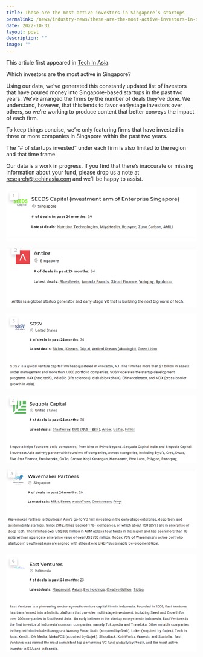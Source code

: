 ```yaml
---
title: These are the most active investors in Singapore’s startups
permalink: /news/industry-news/these-are-the-most-active-investors-in-singapores-startups/
date: 2022-10-31
layout: post
description: ""
image: ""
---
```

This article first appeared in [Tech In Asia](https://www.techinasia.com/active-investors-singapores-startups).

Which investors are the most active in Singapore? 

Using our data, we’ve generated this constantly updated list of investors that have poured money into Singapore-based startups in the past two years. We’ve arranged the firms by the number of deals they’ve done. We understand, however, that this tends to favor earlystage investors over others, so we’re working to produce content that better conveys the impact of each firm. 

To keep things concise, we’re only featuring firms that have invested in three or more companies in Singapore within the past two years. 

The “# of startups invested” under each firm is also limited to the region and that time frame. 

Our data is a work in progress. If you find that there’s inaccurate or missing information about your fund, please drop us a note at research@techinasia.com and we’ll be happy to assist.

<a href="https://www.techinasia.com/active-investors-singapores-startups"><img src="/images/topinvestor1.png"></a>

<a href="https://www.techinasia.com/active-investors-singapores-startups"><img src="/images/topinvestor2.png"></a>

<a href="https://www.techinasia.com/active-investors-singapores-startups"><img src="/images/topinvestor3.png"></a>

<a href="https://www.techinasia.com/active-investors-singapores-startups"><img src="/images/topinvestor4.png"></a>

<a href="https://www.techinasia.com/active-investors-singapores-startups"><img src="/images/topinvestor5.png"></a>

<a href="https://www.techinasia.com/active-investors-singapores-startups"><img src="/images/topinvestor6.png"></a>